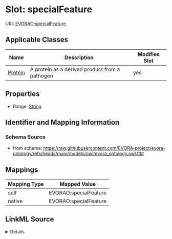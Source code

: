 

# Slot: specialFeature



URI: [EVORAO:specialFeature](https://raw.githubusercontent.com/EVORA-project/evora-ontology/refs/heads/main/models/owl/evora_ontology.owl.ttl#specialFeature)



<!-- no inheritance hierarchy -->





## Applicable Classes

| Name | Description | Modifies Slot |
| --- | --- | --- |
| [Protein](Protein.md) | A protein as a derived product from a pathogen |  yes  |







## Properties

* Range: [String](String.md)





## Identifier and Mapping Information







### Schema Source


* from schema: https://raw.githubusercontent.com/EVORA-project/evora-ontology/refs/heads/main/models/owl/evora_ontology.owl.ttl#




## Mappings

| Mapping Type | Mapped Value |
| ---  | ---  |
| self | EVORAO:specialFeature |
| native | EVORAO:specialFeature |




## LinkML Source

<details>
```yaml
name: specialFeature
from_schema: https://raw.githubusercontent.com/EVORA-project/evora-ontology/refs/heads/main/models/owl/evora_ontology.owl.ttl#
rank: 1000
alias: specialFeature
domain_of:
- Protein
range: string

```
</details>